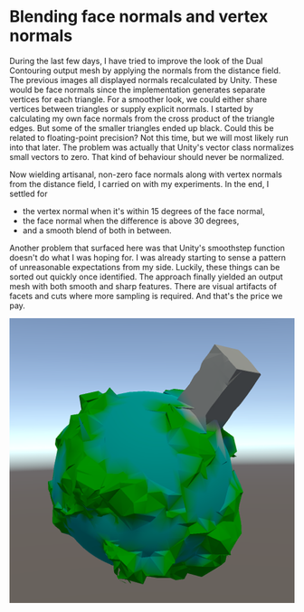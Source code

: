 # Blending face normals and vertex normals

During the last few days,
I have tried to improve the look of the Dual Contouring output mesh by applying the normals from the distance field.
The previous images all displayed normals recalculated by Unity.
These would be face normals since the implementation generates separate vertices for each triangle.
For a smoother look,
we could either share vertices between triangles or supply explicit normals.
I started by calculating my own face normals from the cross product of the triangle edges.
But some of the smaller triangles ended up black.
Could this be related to floating-point precision?
Not this time, but we will most likely run into that later.
The problem was actually that Unity's vector class normalizes small vectors to zero.
That kind of behaviour should never be normalized.

Now wielding artisanal, non-zero face normals along with vertex normals from the distance field, I carried on with my experiments. In the end, I settled for

- the vertex normal when it's within 15 degrees of the face normal,
- the face normal when the difference is above 30 degrees,
- and a smooth blend of both in between.

Another problem that surfaced here was that Unity's smoothstep function doesn't do what I was hoping for.
I was already starting to sense a pattern of unreasonable expectations from my side.
Luckily, these things can be sorted out quickly once identified.
The approach finally yielded an output mesh with both smooth and sharp features.
There are visual artifacts of facets and cuts where more sampling is required.
And that's the price we pay.

![Blending face normals and vertex normals](smooth.png)
